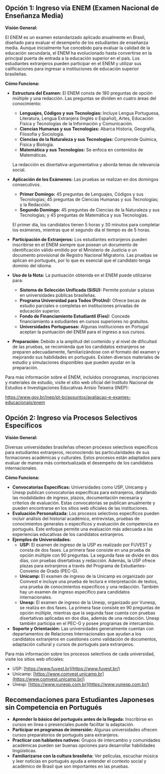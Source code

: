 ## Opción 1: Ingreso vía ENEM (Examen Nacional de Enseñanza Media)

**Visión General:**

El ENEM es un examen estandarizado aplicado anualmente en Brasil, diseñado para evaluar el desempeño de los estudiantes de enseñanza media. Aunque inicialmente fue concebido para evaluar la calidad de la educación secundaria, el ENEM ha evolucionado hasta convertirse en la principal puerta de entrada a la educación superior en el país. Los estudiantes extranjeros pueden participar en el ENEM y utilizar sus calificaciones para ingresar a instituciones de educación superior brasileñas.

**Cómo Funciona:**

- **Estructura del Examen:** El ENEM consta de 180 preguntas de opción múltiple y una redacción. Las preguntas se dividen en cuatro áreas del conocimiento:

  - **Lenguajes, Códigos y sus Tecnologías:** Incluye Lengua Portuguesa, Literatura, Lengua Extranjera (Inglés o Español), Artes, Educación Física y Tecnologías de la Información y Comunicación.
  - **Ciencias Humanas y sus Tecnologías:** Abarca Historia, Geografía, Filosofía y Sociología.
  - **Ciencias de la Naturaleza y sus Tecnologías:** Comprende Química, Física y Biología.
  - **Matemática y sus Tecnologías:** Se enfoca en contenidos de Matemáticas.

  La redacción es disertativa-argumentativa y aborda temas de relevancia social.

- **Aplicación de los Exámenes:** Las pruebas se realizan en dos domingos consecutivos.

  - **Primer Domingo:** 45 preguntas de Lenguajes, Códigos y sus Tecnologías; 45 preguntas de Ciencias Humanas y sus Tecnologías; y la Redacción.
  - **Segundo Domingo:** 45 preguntas de Ciencias de la Naturaleza y sus Tecnologías; y 45 preguntas de Matemática y sus Tecnologías.

  El primer día, los candidatos tienen 5 horas y 30 minutos para completar los exámenes, mientras que el segundo día el tiempo es de 5 horas.

- **Participación de Extranjeros:** Los estudiantes extranjeros pueden inscribirse en el ENEM siempre que posean un documento de identificación válido emitido por el Ministerio de Justicia o un documento provisional de Registro Nacional Migratorio. Las pruebas se aplican en portugués, por lo que es esencial que el candidato tenga dominio del idioma.

- **Uso de la Nota:** La puntuación obtenida en el ENEM puede utilizarse para:

  - **Sistema de Selección Unificada (SiSU):** Permite postular a plazas en universidades públicas brasileñas.
  - **Programa Universidad para Todos (ProUni):** Ofrece becas de estudio parciales o completas en instituciones privadas de educación superior.
  - **Fondo de Financiamiento Estudiantil (Fies):** Concede financiamiento a estudiantes en cursos superiores no gratuitos.
  - **Universidades Portuguesas:** Algunas instituciones en Portugal aceptan la puntuación del ENEM para el ingreso a sus cursos.

- **Preparación:** Debido a la amplitud del contenido y al nivel de dificultad de las pruebas, se recomienda que los candidatos extranjeros se preparen adecuadamente, familiarizándose con el formato del examen y mejorando sus habilidades en portugués. Existen diversos materiales de estudio y simulaciones disponibles que pueden ayudar en la preparación.

Para más información sobre el ENEM, incluidos cronogramas, inscripciones y materiales de estudio, visite el sitio web oficial del Instituto Nacional de Estudios e Investigaciones Educativas Anísio Teixeira (INEP):

https://www.gov.br/inep/pt-br/assuntos/avaliacao-e-exames-educacionais/enem

## Opción 2: Ingreso vía Procesos Selectivos Específicos

**Visión General:**

Diversas universidades brasileñas ofrecen procesos selectivos específicos para estudiantes extranjeros, reconociendo las particularidades de sus formaciones académicas y culturales. Estos procesos están adaptados para evaluar de manera más contextualizada el desempeño de los candidatos internacionales.

**Cómo Funciona:**

- **Convocatorias Específicas:** Universidades como USP, Unicamp y Unesp publican convocatorias específicas para extranjeros, detallando las modalidades de ingreso, plazos, documentación necesaria y criterios de evaluación. Estas convocatorias se publican anualmente y pueden encontrarse en los sitios web oficiales de las instituciones.
- **Evaluación Personalizada:** Los procesos selectivos específicos pueden incluir análisis del historial académico, entrevistas, pruebas de conocimientos generales o específicos y evaluación de competencia en portugués. Este enfoque permite una evaluación más adecuada a las experiencias educativas de los candidatos extranjeros.
- **Ejemplos de Universidades:**
  - **USP:** El examen de ingreso de la USP es realizado por FUVEST y consta de dos fases. La primera fase consiste en una prueba de opción múltiple con 90 preguntas. La segunda fase se divide en dos días, con pruebas disertativas y redacción. Además, la USP ofrece plazas para extranjeros a través del Programa de Estudiantes-Convenio de Grado (PEC-G).
  - **Unicamp:** El examen de ingreso de la Unicamp es organizado por Comvest e incluye una prueba de lectura e interpretación de textos, una prueba de conocimientos específicos y una redacción. También hay un examen de ingreso específico para candidatos internacionales.
  - **Unesp:** El examen de ingreso de la Unesp, organizado por Vunesp, se realiza en dos fases. La primera fase consiste en 90 preguntas de opción múltiple, mientras que la segunda fase cuenta con pruebas disertativas aplicadas en dos días, además de una redacción. Unesp también participa en el PEC-G y posee programas de intercambio.
- **Soporte y Orientación:** Las universidades generalmente cuentan con departamentos de Relaciones Internacionales que ayudan a los candidatos extranjeros en cuestiones como validación de documentos, adaptación cultural y cursos de portugués para extranjeros.

Para más información sobre los procesos selectivos de cada universidad, visite los sitios web oficiales:

- USP: [https://www.fuvest.br](https://www.fuvest.br/)
- Unicamp: [https://www.comvest.unicamp.br](https://www.comvest.unicamp.br/)
- Unesp: [https://www.vunesp.com.br](https://www.vunesp.com.br/)

## Recomendaciones para Estudiantes Japoneses sin Competencia en Portugués

- **Aprender lo básico del portugués antes de la llegada:** Inscribirse en cursos en línea o presenciales puede facilitar la adaptación.
- **Participar en programas de inmersión:** Algunas universidades ofrecen cursos preparatorios de portugués para extranjeros.
- **Practicar con hablantes nativos:** Grupos de intercambio y comunidades académicas pueden ser buenas opciones para desarrollar habilidades lingüísticas.
- **Familiarizarse con la cultura brasileña:** Ver películas, escuchar música y leer noticias en portugués ayuda a entender el contexto social y académico de Brasil que son importantes en las pruebas.